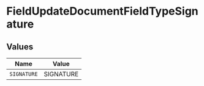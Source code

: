 # FieldUpdateDocumentFieldTypeSignature


## Values

| Name        | Value       |
| ----------- | ----------- |
| `SIGNATURE` | SIGNATURE   |